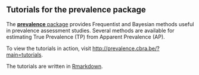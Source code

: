 ## Tutorials for the prevalence package

The [**prevalence** package](http://prevalence.cbra.be/) provides Frequentist and Bayesian methods useful in prevalence assessment studies. Several methods are available for estimating True Prevalence (TP) from Apparent Prevalence (AP).

To view the tutorials in action, visit http://prevalence.cbra.be/?main=tutorials.

The tutorials are written in [Rmarkdown](http://rmarkdown.rstudio.com/).
